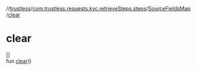 //[trustless](../../../index.md)/[com.trustless.requests.kyc.retrieveSteps.steps](../index.md)/[SourceFieldsMap](index.md)/[clear](clear.md)

# clear

[]\
fun [clear](clear.md)()
